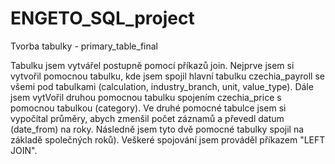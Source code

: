 # ENGETO_SQL_project

Tvorba tabulky - primary_table_final

Tabulku jsem vytvářel postupně pomocí příkazů join. Nejprve jsem si vytvořil pomocnou tabulku, kde jsem spojil hlavní tabulku czechia_payroll se všemi pod tabulkami (calculation, industry_branch, unit, value_type). Dále jsem vytVořil druhou pomocnou tabulku spojením czechia_price s pomocnou tabulkou (category). Ve druhé pomocné tabulce jsem si vypočítal průměry, abych zmenšil počet záznamů a převedl datum (date_from) na roky. Následně jsem tyto dvě pomocné tabulky spojil na základě společných roků). Veškeré spojování jsem prováděl příkazem "LEFT JOIN". 


